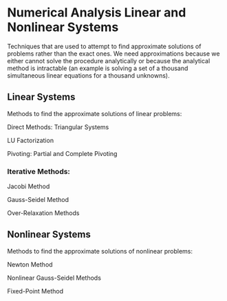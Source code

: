# Numerical Analysis Linear and Nonlinear Systems
Techniques that are used to attempt to find approximate solutions of problems rather than the exact ones.
We need approximations because we either cannot solve the procedure analytically or because the analytical method is intractable 
(an example is solving a set of a thousand simultaneous linear equations for a thousand unknowns).

## Linear Systems 
Methods to find the approximate solutions of linear problems:

Direct Methods: Triangular Systems

LU Factorization 

Pivoting: Partial and Complete Pivoting

### Iterative Methods: 
Jacobi Method

Gauss-Seidel Method

Over-Relaxation Methods


## Nonlinear Systems
Methods to find the approximate solutions of nonlinear problems:

Newton Method

Nonlinear Gauss-Seidel Methods

Fixed-Point Method


